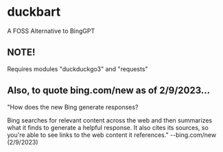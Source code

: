 # duckbart
A FOSS Alternative to BingGPT

## NOTE!

Requires modules "duckduckgo3" and "requests"

## Also, to quote bing.com/new as of 2/9/2023...
"How does the new Bing generate responses?

Bing searches for relevant content across the web and then summarizes what it finds to generate a helpful response. It also cites its sources, so you're able to see links to the web content it references." --bing.com/new (2/9/2023)
